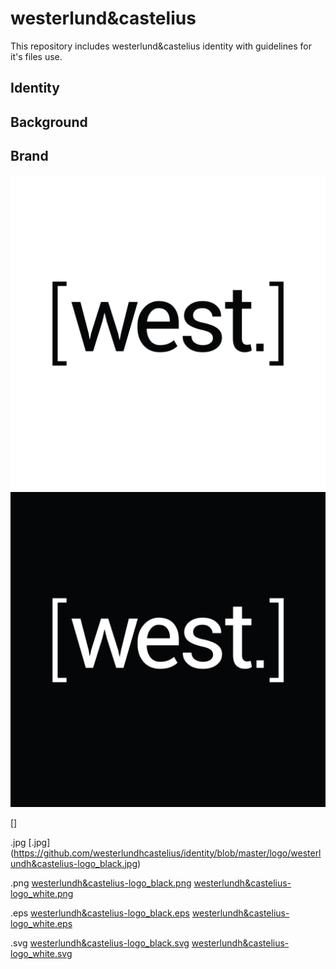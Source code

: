 westerlund&castelius
============= 

This repository includes westerlund&castelius identity with guidelines for it's files use.

Identity 
-------


Background
-------



Brand
-------

![Alt text](/logo/westerlundh&castelius-logo_black.jpg "")
![Alt text](/logo/westerlundh&castelius-logo_white.jpg "")

[]

.jpg
[.jpg] (https://github.com/westerlundhcastelius/identity/blob/master/logo/westerlundh&castelius-logo_black.jpg)



.png
<a href="https://github.com/westerlundhcastelius/identity/blob/master/logo/westerlundh&castelius-logo_black.png">westerlundh&castelius-logo_black.png</a>
<a href="https://github.com/westerlundhcastelius/identity/blob/master/logo/westerlundh&castelius-logo_white.png">westerlundh&castelius-logo_white.png</a>

.eps
<a href="https://github.com/westerlundhcastelius/identity/blob/master/logo/westerlundh&castelius-logo_black.eps">westerlundh&castelius-logo_black.eps</a>
<a href="https://github.com/westerlundhcastelius/identity/blob/master/logo/westerlundh&castelius-logo_white.eps">westerlundh&castelius-logo_white.eps</a>

.svg
<a href="https://github.com/westerlundhcastelius/identity/blob/master/logo/westerlundh&castelius-logo_black.svg">westerlundh&castelius-logo_black.svg</a>
<a href="https://github.com/westerlundhcastelius/identity/blob/master/logo/westerlundh&castelius-logo_white.svg">westerlundh&castelius-logo_white.svg</a>